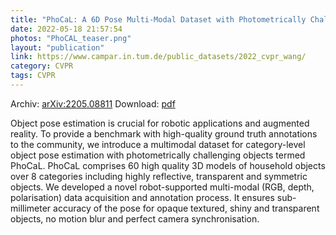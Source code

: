 ```yaml
---
title: "PhoCaL: A 6D Pose Multi-Modal Dataset with Photometrically Challenging Objects"
date: 2022-05-18 21:57:54
photos: "PhoCAL_teaser.png"
layout: "publication"
link: https://www.campar.in.tum.de/public_datasets/2022_cvpr_wang/
category: CVPR
tags: CVPR
---
```


Archiv: [arXiv:2205.08811](https://arxiv.org/abs/2205.08811)
Download: [pdf](https://arxiv.org/pdf/2205.08811.pdf)

Object pose estimation is crucial for robotic applications and augmented reality. To provide a benchmark with high-quality ground truth annotations to the community, we introduce a multimodal dataset for category-level object pose estimation with photometrically challenging objects termed PhoCaL. PhoCaL comprises 60 high quality 3D models of household objects over 8 categories including highly reflective, transparent and symmetric objects. We developed a novel robot-supported multi-modal (RGB, depth, polarisation) data acquisition and annotation process. It ensures sub-millimeter accuracy of the pose for opaque textured, shiny and transparent objects, no motion blur and perfect camera synchronisation.

